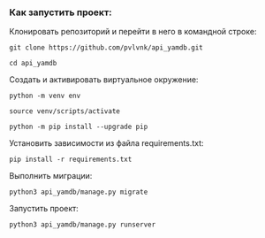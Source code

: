 ### Как запустить проект:

Клонировать репозиторий и перейти в него в командной строке:

```
git clone https://github.com/pvlvnk/api_yamdb.git
```

```
cd api_yamdb
```

Cоздать и активировать виртуальное окружение:

```
python -m venv env
```

```
source venv/scripts/activate
```

```
python -m pip install --upgrade pip
```

Установить зависимости из файла requirements.txt:

```
pip install -r requirements.txt
```

Выполнить миграции:

```
python3 api_yamdb/manage.py migrate
```

Запустить проект:

```
python3 api_yamdb/manage.py runserver
```
